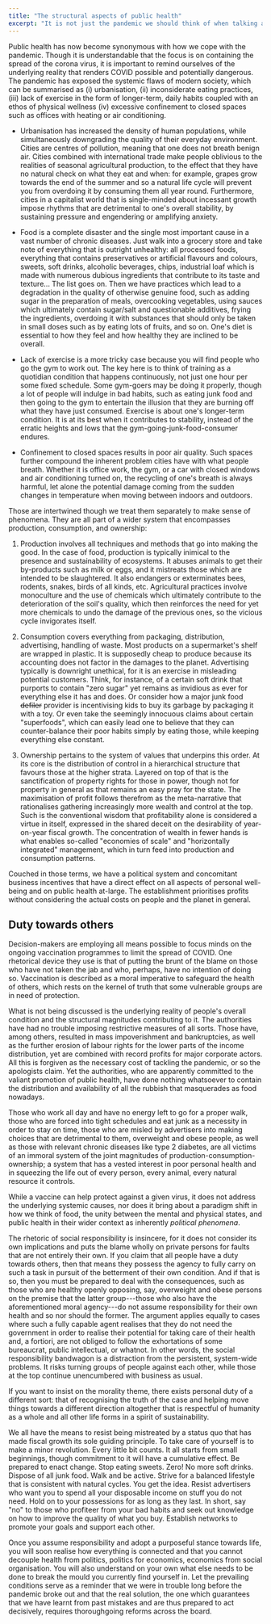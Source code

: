 ```yaml
---
title: "The structural aspects of public health"
excerpt: "It is not just the pandemic we should think of when talking about public health. There are systemic issues involved."
---
```


Public health has now become synonymous with how we cope with the
pandemic.  Though it is understandable that the focus is on containing
the spread of the corona virus, it is important to remind ourselves of
the underlying reality that renders COVID possible and potentially
dangerous.  The pandemic has exposed the systemic flaws of modern
society, which can be summarised as (i) urbanisation, (ii) inconsiderate
eating practices, (iii) lack of exercise in the form of longer-term,
daily habits coupled with an ethos of physical wellness (iv) excessive
confinement to closed spaces such as offices with heating or air
conditioning.

+ Urbanisation has increased the density of human populations, while
  simultaneously downgrading the quality of their everyday environment.
  Cities are centres of pollution, meaning that one does not breath
  benign air.  Cities combined with international trade make people
  oblivious to the realities of seasonal agricultural production, to the
  effect that they have no natural check on what they eat and when: for
  example, grapes grow towards the end of the summer and so a natural
  life cycle will prevent you from overdoing it by consuming them all
  year round.  Furthermore, cities in a capitalist world that is
  single-minded about incessant growth impose rhythms that are
  detrimental to one's overall stability, by sustaining pressure and
  engendering or amplifying anxiety.

+ Food is a complete disaster and the single most important cause in a
  vast number of chronic diseases.  Just walk into a grocery store and
  take note of everything that is outright unhealthy: all processed
  foods, everything that contains preservatives or artificial flavours
  and colours, sweets, soft drinks, alcoholic beverages, chips,
  industrial loaf which is made with numerous dubious ingredients that
  contribute to its taste and texture...  The list goes on.  Then we
  have practices which lead to a degradation in the quality of otherwise
  genuine food, such as adding sugar in the preparation of meals,
  overcooking vegetables, using sauces which ultimately contain
  sugar/salt and questionable additives, frying the ingredients,
  overdoing it with substances that should only be taken in small doses
  such as by eating lots of fruits, and so on.  One's diet is essential
  to how they feel and how healthy they are inclined to be overall.

+ Lack of exercise is a more tricky case because you will find people
  who go the gym to work out.  The key here is to think of training as a
  quotidian condition that happens continuously, not just one hour per
  some fixed schedule.  Some gym-goers may be doing it properly, though
  a lot of people will indulge in bad habits, such as eating junk food
  and then going to the gym to entertain the illusion that they are
  burning off what they have just consumed.  Exercise is about one's
  longer-term condition.  It is at its best when it contributes to
  stability, instead of the erratic heights and lows that the
  gym-going-junk-food-consumer endures.

+ Confinement to closed spaces results in poor air quality.  Such spaces
  further compound the inherent problem cities have with what people
  breath.  Whether it is office work, the gym, or a car with closed
  windows and air conditioning turned on, the recycling of one's breath
  is always harmful, let alone the potential damage coming from the
  sudden changes in temperature when moving between indoors and
  outdoors.
  
Those are intertwined though we treat them separately to make sense of
phenomena.  They are all part of a wider system that encompasses
production, consumption, and ownership:

1. Production involves all techniques and methods that go into making
   the good.  In the case of food, production is typically inimical to
   the presence and sustainability of ecosystems.  It abuses animals to
   get their by-products such as milk or eggs, and it mistreats those
   which are intended to be slaughtered.  It also endangers or
   exterminates bees, rodents, snakes, birds of all kinds, etc.
   Agricultural practices involve monoculture and the use of chemicals
   which ultimately contribute to the deterioration of the soil's
   quality, which then reinforces the need for yet more chemicals to
   undo the damage of the previous ones, so the vicious cycle
   invigorates itself.

2. Consumption covers everything from packaging, distribution,
   advertising, handling of waste.  Most products on a supermarket's
   shelf are wrapped in plastic.  It is supposedly cheap to produce
   because its accounting does not factor in the damages to the planet.
   Advertising typically is downright unethical, for it is an exercise
   in misleading potential customers.  Think, for instance, of a certain
   soft drink that purports to contain "zero sugar" yet remains as
   invidious as ever for everything else it has and does.  Or consider
   how a major junk food ~~defiler~~ provider is incentivising kids to
   buy its garbage by packaging it with a toy.  Or even take the
   seemingly innocuous claims about certain "superfoods", which can
   easily lead one to believe that they can counter-balance their poor
   habits simply by eating those, while keeping everything else
   constant.
   
3. Ownership pertains to the system of values that underpins this order.
   At its core is the distribution of control in a hierarchical
   structure that favours those at the higher strata.  Layered on top of
   that is the sanctification of property rights for those in power,
   though not for property in general as that remains an easy pray for
   the state.  The maximisation of profit follows therefrom as the
   meta-narrative that rationalises gathering increasingly more wealth
   and control at the top.  Such is the conventional wisdom that
   profitability alone is considered a virtue in itself, expressed in
   the shared deceit on the desirability of year-on-year fiscal growth.
   The concentration of wealth in fewer hands is what enables so-called
   "economies of scale" and "horizontally integrated" management, which
   in turn feed into production and consumption patterns.
   
Couched in those terms, we have a political system and concomitant
business incentives that have a direct effect on all aspects of personal
well-being and on public health at-large.  The establishment prioritises
profits without considering the actual costs on people and the planet in
general.

## Duty towards others

Decision-makers are employing all means possible to focus minds on the
ongoing vaccination programmes to limit the spread of COVID.  One
rhetorical device they use is that of putting the brunt of the blame on
those who have not taken the jab and who, perhaps, have no intention of
doing so.  Vaccination is described as a moral imperative to safeguard
the health of others, which rests on the kernel of truth that some
vulnerable groups are in need of protection.

What is not being discussed is the underlying reality of people's
overall condition and the structural magnitudes contributing to it.  The
authorities have had no trouble imposing restrictive measures of all
sorts.  Those have, among others, resulted in mass impoverishment and
bankruptcies, as well as the further erosion of labour rights for the
lower parts of the income distribution, yet are combined with record
profits for major corporate actors.  All this is forgiven as the
necessary cost of tackling the pandemic, or so the apologists claim.
Yet the authorities, who are apparently committed to the valiant
promotion of public health, have done nothing whatsoever to contain the
distribution and availability of all the rubbish that masquerades as
food nowadays.

Those who work all day and have no energy left to go for a proper walk,
those who are forced into tight schedules and eat junk as a necessity in
order to stay on time, those who are misled by advertisers into making
choices that are detrimental to them, overweight and obese people, as
well as those with relevant chronic diseases like type 2 diabetes, are
all victims of an immoral system of the joint magnitudes of
production-consumption-ownership; a system that has a vested interest in
poor personal health and in squeezing the life out of every person,
every animal, every natural resource it controls.

While a vaccine can help protect against a given virus, it does not
address the underlying systemic causes, nor does it bring about a
paradigm shift in how we think of food, the unity between the mental and
physical states, and public health in their wider context as inherently
_political phenomena_.

The rhetoric of social responsibility is insincere, for it does not
consider its own implications and puts the blame wholly on private
persons for faults that are not entirely their own.  If you claim that
all people have a duty towards others, then that means they possess the
agency to fully carry on such a task in pursuit of the betterment of
their own condition.  And if that is so, then you must be prepared to
deal with the consequences, such as those who are healthy openly
opposing, say, overweight and obese persons on the premise that the
latter group---those who also have the aforementioned moral agency---do
not assume responsibility for their own health and so nor should the
former.  The argument applies equally to cases where such a fully
capable agent realises that they do not need the government in order to
realise their potential for taking care of their health and, a fortiori,
are not obliged to follow the exhortations of some bureaucrat, public
intellectual, or whatnot.  In other words, the social responsibility
bandwagon is a distraction from the persistent, system-wide problems.
It risks turning groups of people against each other, while those at the
top continue unencumbered with business as usual.

If you want to insist on the morality theme, there exists personal duty
of a different sort: that of recognising the truth of the case and
helping move things towards a different direction altogether that is
respectful of humanity as a whole and all other life forms in a spirit
of sustainability.

We all have the means to resist being mistreated by a status quo that
has made fiscal growth its sole guiding principle.  To take care of
yourself is to make a minor revolution.  Every little bit counts.  It
all starts from small beginnings, though commitment to it will have a
cumulative effect.  Be prepared to enact change.  Stop eating sweets.
Zero!  No more soft drinks.  Dispose of all junk food.  Walk and be
active.  Strive for a balanced lifestyle that is consistent with natural
cycles.  You get the idea.  Resist advertisers who want you to spend all
your disposable income on stuff you do not need.  Hold on to your
possessions for as long as they last.  In short, say "no" to those who
profiteer from your bad habits and seek out knowledge on how to improve
the quality of what you buy.  Establish networks to promote your goals
and support each other.

Once you assume responsibility and adopt a purposeful stance towards
life, you will soon realise how everything is connected and that you
cannot decouple health from politics, politics for economics, economics
from social organisation.  You will also understand on your own what
else needs to be done to break the mould you currently find yourself in.
Let the prevailing conditions serve as a reminder that we were in
trouble long before the pandemic broke out and that the real solution,
the one which guarantees that we have learnt from past mistakes and are
thus prepared to act decisively, requires thoroughgoing reforms across
the board.
